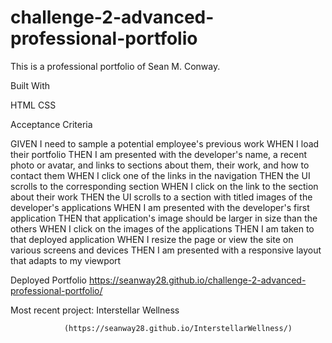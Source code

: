 # challenge-2-advanced-professional-portfolio

This is a professional portfolio of Sean M. Conway. 


Built With

HTML
CSS


Acceptance Criteria

GIVEN I need to sample a potential employee's previous work
WHEN I load their portfolio
THEN I am presented with the developer's name, a recent photo or avatar, and links to sections about them, their work, and how to contact them
WHEN I click one of the links in the navigation
THEN the UI scrolls to the corresponding section
WHEN I click on the link to the section about their work
THEN the UI scrolls to a section with titled images of the developer's applications
WHEN I am presented with the developer's first application
THEN that application's image should be larger in size than the others
WHEN I click on the images of the applications
THEN I am taken to that deployed application
WHEN I resize the page or view the site on various screens and devices
THEN I am presented with a responsive layout that adapts to my viewport

Deployed Portfolio https://seanway28.github.io/challenge-2-advanced-professional-portfolio/

Most recent project: Interstellar Wellness

                (https://seanway28.github.io/InterstellarWellness/)
